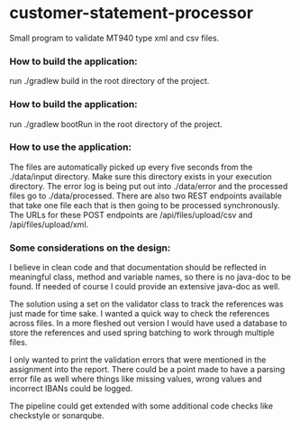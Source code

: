# customer-statement-processor

Small program to validate MT940 type xml and csv files.

### How to build the application:

run ./gradlew build in the root directory of the project.

### How to build the application:

run ./gradlew bootRun in the root directory of the project.

### How to use the application:

The files are automatically picked up every five seconds from the ./data/input directory. Make sure this directory
exists in your execution directory. The error log is being put out into ./data/error and the processed files go to
./data/processed. There are also two REST endpoints available that take one file each that is then going to be processed
synchronously. The URLs for these POST endpoints are /api/files/upload/csv and /api/files/upload/xml.

### Some considerations on the design:

I believe in clean code and that documentation should be reflected in meaningful class, method and variable names, so
there is no java-doc to be found. If needed of course I could provide an extensive java-doc as well.

The solution using a set on the validator class to track the references was just made for time sake. I wanted a quick
way to check the references across files. In a more fleshed out version I would have used a database to store the
references and used spring batching to work through multiple files.

I only wanted to print the validation errors that were mentioned in the assignment into the report. There could be a
point made to have a parsing error file as well where things like missing values, wrong values and incorrect IBANs could
be logged.

The pipeline could get extended with some additional code checks like checkstyle or sonarqube.
